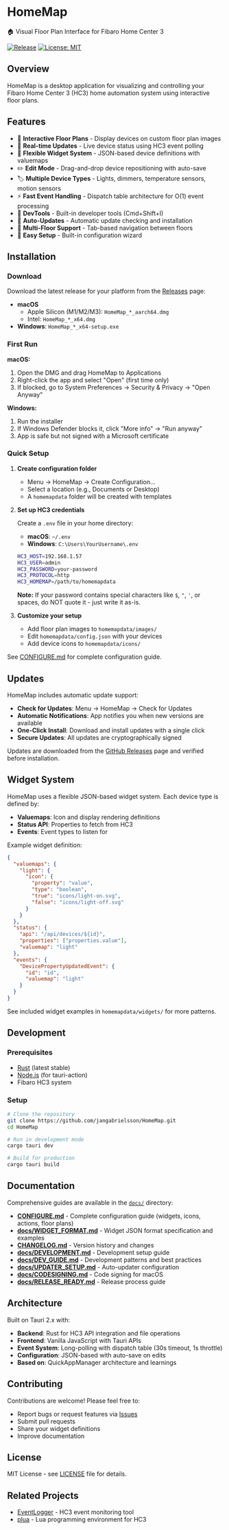 # HomeMap

🏠 Visual Floor Plan Interface for Fibaro Home Center 3

[![Release](https://img.shields.io/github/v/release/jangabrielsson/HomeMap)](https://github.com/jangabrielsson/HomeMap/releases)
[![License: MIT](https://img.shields.io/badge/License-MIT-blue.svg)](LICENSE)

## Overview

HomeMap is a desktop application for visualizing and controlling your Fibaro Home Center 3 (HC3) home automation system using interactive floor plans.

## Features

- 📍 **Interactive Floor Plans** - Display devices on custom floor plan images
- 🔄 **Real-time Updates** - Live device status using HC3 event polling
- 🎨 **Flexible Widget System** - JSON-based device definitions with valuemaps
- ✏️ **Edit Mode** - Drag-and-drop device repositioning with auto-save
- 🏷️ **Multiple Device Types** - Lights, dimmers, temperature sensors, motion sensors
- ⚡ **Fast Event Handling** - Dispatch table architecture for O(1) event processing
- 🔧 **DevTools** - Built-in developer tools (Cmd+Shift+I)
- 🔄 **Auto-Updates** - Automatic update checking and installation
- 🎯 **Multi-Floor Support** - Tab-based navigation between floors
- 📁 **Easy Setup** - Built-in configuration wizard

## Installation

### Download

Download the latest release for your platform from the [Releases](https://github.com/jangabrielsson/HomeMap/releases) page:

- **macOS**
  - Apple Silicon (M1/M2/M3): `HomeMap_*_aarch64.dmg`
  - Intel: `HomeMap_*_x64.dmg`
- **Windows**: `HomeMap_*_x64-setup.exe`

### First Run

**macOS:**
1. Open the DMG and drag HomeMap to Applications
2. Right-click the app and select "Open" (first time only)
3. If blocked, go to System Preferences → Security & Privacy → "Open Anyway"

**Windows:**
1. Run the installer
2. If Windows Defender blocks it, click "More info" → "Run anyway"
3. App is safe but not signed with a Microsoft certificate

### Quick Setup

1. **Create configuration folder**
   - Menu → HomeMap → Create Configuration...
   - Select a location (e.g., Documents or Desktop)
   - A `homemapdata` folder will be created with templates

3. **Set up HC3 credentials**

   Create a `.env` file in your home directory:
   - **macOS**: `~/.env`
   - **Windows**: `C:\Users\YourUsername\.env`

   ```bash
   HC3_HOST=192.168.1.57
   HC3_USER=admin
   HC3_PASSWORD=your-password
   HC3_PROTOCOL=http
   HC3_HOMEMAP=/path/to/homemapdata
   ```

   **Note:** If your password contains special characters like `$`, `"`, `'`, or spaces, do NOT quote it - just write it as-is.

4. **Customize your setup**
   - Add floor plan images to `homemapdata/images/`
   - Edit `homemapdata/config.json` with your devices
   - Add device icons to `homemapdata/icons/`

See [CONFIGURE.md](CONFIGURE.md) for complete configuration guide.

## Updates

HomeMap includes automatic update support:

- **Check for Updates**: Menu → HomeMap → Check for Updates
- **Automatic Notifications**: App notifies you when new versions are available
- **One-Click Install**: Download and install updates with a single click
- **Secure Updates**: All updates are cryptographically signed

Updates are downloaded from the [GitHub Releases](https://github.com/jangabrielsson/HomeMap/releases) page and verified before installation.

## Widget System

HomeMap uses a flexible JSON-based widget system. Each device type is defined by:

- **Valuemaps**: Icon and display rendering definitions
- **Status API**: Properties to fetch from HC3
- **Events**: Event types to listen for

Example widget definition:

```json
{
  "valuemaps": {
    "light": {
      "icon": {
        "property": "value",
        "type": "boolean",
        "true": "icons/light-on.svg",
        "false": "icons/light-off.svg"
      }
    }
  },
  "status": {
    "api": "/api/devices/${id}",
    "properties": ["properties.value"],
    "valuemap": "light"
  },
  "events": {
    "DevicePropertyUpdatedEvent": {
      "id": "id",
      "valuemap": "light"
    }
  }
}
```

See included widget examples in `homemapdata/widgets/` for more patterns.

## Development

### Prerequisites

- [Rust](https://rustup.rs/) (latest stable)
- [Node.js](https://nodejs.org/) (for tauri-action)
- Fibaro HC3 system

### Setup

```bash
# Clone the repository
git clone https://github.com/jangabrielsson/HomeMap.git
cd HomeMap

# Run in development mode
cargo tauri dev

# Build for production
cargo tauri build
```

## Documentation

Comprehensive guides are available in the [`docs/`](docs/) directory:

- **[CONFIGURE.md](CONFIGURE.md)** - Complete configuration guide (widgets, icons, actions, floor plans)
- **[docs/WIDGET_FORMAT.md](docs/WIDGET_FORMAT.md)** - Widget JSON format specification and examples
- **[CHANGELOG.md](CHANGELOG.md)** - Version history and changes
- **[docs/DEVELOPMENT.md](docs/DEVELOPMENT.md)** - Development setup guide
- **[docs/DEV_GUIDE.md](docs/DEV_GUIDE.md)** - Development patterns and best practices
- **[docs/UPDATER_SETUP.md](docs/UPDATER_SETUP.md)** - Auto-updater configuration
- **[docs/CODESIGNING.md](docs/CODESIGNING.md)** - Code signing for macOS
- **[docs/RELEASE_READY.md](docs/RELEASE_READY.md)** - Release process guide

## Architecture

Built on Tauri 2.x with:

- **Backend**: Rust for HC3 API integration and file operations
- **Frontend**: Vanilla JavaScript with Tauri APIs
- **Event System**: Long-polling with dispatch table (30s timeout, 1s throttle)
- **Configuration**: JSON-based with auto-save on edits
- **Based on**: QuickAppManager architecture and learnings

## Contributing

Contributions are welcome! Please feel free to:

- Report bugs or request features via [Issues](https://github.com/jangabrielsson/HomeMap/issues)
- Submit pull requests
- Share your widget definitions
- Improve documentation

## License

MIT License - see [LICENSE](LICENSE) file for details.

## Related Projects

- [EventLogger](https://github.com/jangabrielsson/EventLogger) - HC3 event monitoring tool
- [plua](https://github.com/jangabrielsson/plua) - Lua programming environment for HC3
